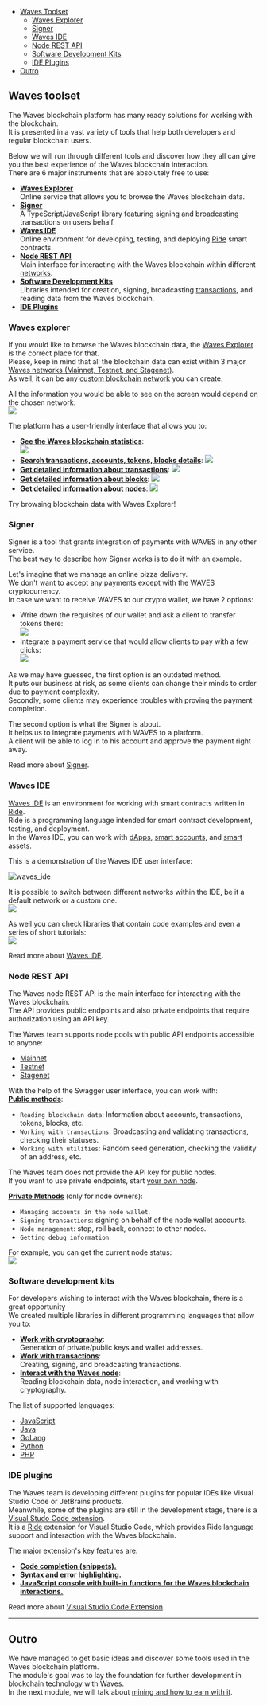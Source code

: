 - [Waves Toolset](#waves-toolset)
   - [Waves Explorer](#waves-explorer)
   - [Signer](#signer)
   - [Waves IDE](#waves-ide)
   - [Node REST API](#node-rest-api)
   - [Software Development Kits](#software-development-kits)
   - [IDE Plugins](#ide-plugins)
 - [Outro](#outro)

## Waves toolset ##

The Waves blockchain platform has many ready solutions for working with the blockchain.  
It is presented in a vast variety of tools that help both developers and regular blockchain users.  

Below we will run through different tools and discover how they all can give you the best experience of the Waves blockchain interaction.   
There are 6 major instruments that are absolutely free to use:
- **<u>[Waves Explorer](#waves-explorer)</u>**  
    Online service that allows you to browse the Waves blockchain data.  
- **<u>[Signer]()</u>**  
    A TypeScript/JavaScript library featuring signing and broadcasting transactions on users behalf.   
- **<u>[Waves IDE](#waves-ide)</u>**  
    Online environment for developing, testing, and deploying [Ride](#ridetopic) smart contracts.
- **<u>[Node REST API](#node-rest-api)</u>**  
    Main interface for interacting with the Waves blockchain within different [networks]().
- **<u>[Software Development Kits](#software-development-kits)</u>**  
    Libraries intended for creation, signing, broadcasting [transactions](), and reading data from the Waves blockchain.
- **<u>[IDE Plugins](#ide-plugins)</u>**  
    
### Waves explorer ###

If you would like to browse the Waves blockchain data, the [Waves Explorer](https://new.wavesexplorer.com/) is the correct place for that.  
Please, keep in mind that all the blockchain data can exist within 3 major [Waves networks (Mainnet, Testnet, and Stagenet)]().  
As well, it can be any [custom blockchain network](https://docs.waves.tech/en/waves-node/private-waves-network) you can create.  
  
All the information you would be able to see on the screen would depend on the chosen network:    
![](https://github.com/wavesplatform/waves-lessons/blob/template/lessons/EN/B.%20How%20the%20waves%20works/g.%20Waves%20infrastructure%20products%20and%20tools/images/wavesexp_net.png?raw=true)
    

The platform has a user-friendly interface that allows you to:
- **<u>See the Waves blockchain statistics</u>**:  
  ![](https://github.com/wavesplatform/waves-lessons/blob/template/lessons/EN/B.%20How%20the%20waves%20works/g.%20Waves%20infrastructure%20products%20and%20tools/images/wavesexp_stat.png?raw=true)  
-  **<u>Search transactions, accounts, tokens, blocks details</u>**:
  ![](https://github.com/wavesplatform/waves-lessons/blob/template/lessons/EN/B.%20How%20the%20waves%20works/g.%20Waves%20infrastructure%20products%20and%20tools/images/wavesexp_search.png?raw=true)  
-  **<u>Get detailed information about [transactions](https://new.wavesexplorer.com/transactions)</u>**:
  ![](https://github.com/wavesplatform/waves-lessons/blob/template/lessons/EN/B.%20How%20the%20waves%20works/g.%20Waves%20infrastructure%20products%20and%20tools/images/wavesexp_tx.png?raw=true)  
-  **<u>Get detailed information about [blocks](https://new.wavesexplorer.com/blocks)</u>**:
  ![](https://github.com/wavesplatform/waves-lessons/blob/template/lessons/EN/B.%20How%20the%20waves%20works/g.%20Waves%20infrastructure%20products%20and%20tools/images/wavesexp_blocks.png?raw=true)  
-  **<u>Get detailed information about [nodes](https://new.wavesexplorer.com/nodes)</u>**:
  ![](https://github.com/wavesplatform/waves-lessons/blob/template/lessons/EN/B.%20How%20the%20waves%20works/g.%20Waves%20infrastructure%20products%20and%20tools/images/wavesexp_nodes.png?raw=true)  

Try browsing blockchain data with Waves Explorer!  

### Signer ###

Signer is a tool that grants integration of payments with WAVES in any other service.  
The best way to describe how Signer works is to do it with an example.  
  
Let's imagine that we manage an online pizza delivery.  
We don't want to accept any payments except with the WAVES cryptocurrency.  
In case we want to receive WAVES to our crypto wallet, we have 2 options:

- Write down the requisites of our wallet and ask a client to transfer tokens there:  
    ![](https://github.com/wavesplatform/waves-lessons/blob/template/lessons/EN/B.%20How%20the%20waves%20works/g.%20Waves%20infrastructure%20products%20and%20tools/images/signer_no.png?raw=true)  
- Integrate a payment service that would allow clients to pay with a few clicks:  
    ![](https://github.com/wavesplatform/waves-lessons/blob/template/lessons/EN/B.%20How%20the%20waves%20works/g.%20Waves%20infrastructure%20products%20and%20tools/images/signer_yes.png?raw=true)  

As we may have guessed, the first option is an outdated method.  
It puts our business at risk, as some clients can change their minds to order due to payment complexity.  
Secondly, some clients may experience troubles with proving the payment completion.  
  

The second option is what the Signer is about.  
It helps us to integrate payments with WAVES to a platform.  
A client will be able to log in to his account and approve the payment right away.  

Read more about [Signer](https://docs.waves.tech/en/building-apps/waves-api-and-sdk/client-libraries/signer).

### Waves IDE ###

[Waves IDE](https://waves-ide.com/) is an environment for working with smart contracts written in [Ride](#ridetopic).  
Ride is a programming language intended for smart contract development, testing, and deployment.  
In the Waves IDE, you can work with [dApps](#dapptopic), [smart accounts](#smartacctopic), and [smart assets](#smartassettopic).  

This is a demonstration of the Waves IDE user interface:
    
![waves_ide](./images/waveside.png)
    

It is possible to switch between different networks within the IDE, be it a default network or a custom one.    
![](https://github.com/wavesplatform/waves-lessons/blob/template/lessons/EN/B.%20How%20the%20waves%20works/g.%20Waves%20infrastructure%20products%20and%20tools/images/waveside_nodes.png?raw=true)
    

As well you can check libraries that contain code examples and even a series of short tutorials:    
![](https://github.com/wavesplatform/waves-lessons/blob/template/lessons/EN/B.%20How%20the%20waves%20works/g.%20Waves%20infrastructure%20products%20and%20tools/images/waveside_libs.png?raw=true)
    

Read more about [Waves IDE](https://docs.waves.tech/en/building-apps/smart-contracts/tools/waves-ide).

### Node REST API ###

The Waves node REST API is the main interface for interacting with the Waves blockchain.  
The API provides public endpoints and also private endpoints that require authorization using an API key.  

The Waves team supports node pools with public API endpoints accessible to anyone:
- [Mainnet](https://nodes.wavesnodes.com)
- [Testnet](https://nodes-testnet.wavesnodes.com)
- [Stagenet](https://nodes-stagenet.wavesnodes.com)

With the help of the Swagger user interface, you can work with:  
**<u>Public methods</u>**:  
  - `Reading blockchain data`: Information about accounts, transactions, tokens, blocks, etc.
  - `Working with transactions`: Broadcasting and validating transactions, checking their statuses.
  - `Working with utilities`: Random seed generation, checking the validity of an address, etc. 
  

The Waves team does not provide the API key for public nodes.  
If you want to use private endpoints, start [your own node](https://docs.waves.tech/en/waves-node/private-waves-network).

**<u>Private Methods</u>** (only for node owners):  
- `Managing accounts in the node wallet`.
- `Signing transactions`: signing on behalf of the node wallet accounts.
- `Node management`: stop, roll back, connect to other nodes.
- `Getting debug information`.

  

For example, you can get the current node status:    
![](https://github.com/wavesplatform/waves-lessons/blob/template/lessons/EN/B.%20How%20the%20waves%20works/g.%20Waves%20infrastructure%20products%20and%20tools/images/restapi.png?raw=true)
    

### Software development kits ###

For developers wishing to interact with the Waves blockchain, there is a great opportunity  
We created multiple libraries in different programming languages that allow you to:

- **<u>Work with cryptography</u>**:   
    Generation of private/public keys and wallet addresses.  
- **<u>Work with transactions</u>**:  
    Creating, signing, and broadcasting transactions.   
- **<u>Interact with the Waves node</u>**:  
    Reading blockchain data, node interaction, and working with cryptography.  
    
The list of supported languages:
- [JavaScript]()
- [Java]()
- [GoLang]()
- [Python]() 
- [PHP]()

### IDE plugins ###

The Waves team is developing different plugins for popular IDEs like Visual Studio Code or JetBrains products.  
Meanwhile, some of the plugins are still in the development stage, there is a [Visual Studo Code extension](https://marketplace.visualstudio.com/items?itemName=wavesplatform.waves-ride).  
It is a [Ride]() extension for Visual Studio Code, which provides Ride language support and interaction with the Waves blockchain.  
  

The major extension's key features are:
- **<u>Code completion (snippets).</u>**
- **<u>Syntax and error highlighting.</u>**
- **<u>JavaScript console with built-in functions for the Waves blockchain interactions.</u>**

Read more about [Visual Studio Code Extension](https://docs.waves.tech/en/building-apps/smart-contracts/tools/ride-vscode).


---

## Outro ##

We have managed to get basic ideas and discover some tools used in the Waves blockchain platform.  
The module's goal was to lay the foundation for further development in blockchain technology with Waves.  
In the next module, we will talk about [mining and how to earn with it]().  